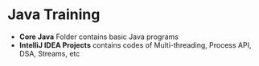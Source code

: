 # Java Training
* **Core Java** Folder contains basic Java programs
* **IntelliJ IDEA Projects** contains codes of Multi-threading, Process API, DSA, Streams, etc
